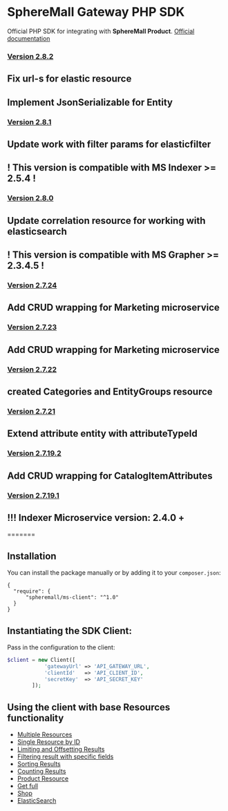 # SphereMall Gateway PHP SDK

Official PHP SDK for integrating with **SphereMall Product**.
[Official documentation](https://spheremall.atlassian.net/wiki/spaces/MIC/pages)

### [Version 2.8.2](https://spheremall.atlassian.net/browse/M20-156)
## Fix url-s for elastic resource 
## Implement JsonSerializable for Entity

### [Version 2.8.1](https://spheremall.atlassian.net/browse/M20-109)
## Update work with filter params for elasticfilter
## ! This version is compatible with MS Indexer >= 2.5.4 !

### [Version 2.8.0](https://spheremall.atlassian.net/browse/MIC-1227)
## Update correlation resource for working with elasticsearch
## ! This version is compatible with MS Grapher >= 2.3.4.5 !

### [Version 2.7.24](https://spheremall.atlassian.net/browse/M20-96)
## Add CRUD wrapping for Marketing microservice

### [Version 2.7.23](https://spheremall.atlassian.net/browse/M20-80)
## Add CRUD wrapping for Marketing microservice

### [Version 2.7.22](https://spheremall.atlassian.net/browse/M20-80)
## created Categories and EntityGroups resource

### [Version 2.7.21](https://github.com/SphereMall/PHP-MS-Client/wiki/0.-SDK-Changelogs#version-1016)
## Extend attribute entity with attributeTypeId

### [Version 2.7.19.2](https://github.com/SphereMall/PHP-MS-Client/wiki/0.-SDK-Changelogs#version-1016)
## Add CRUD wrapping for CatalogItemAttributes

### [Version 2.7.19.1](https://github.com/SphereMall/PHP-MS-Client/wiki/0.-SDK-Changelogs#version-1016)
## !!! Indexer Microservice version: 2.4.0 +

=======
## Installation

You can install the package manually or by adding it to your `composer.json`:
```
{
  "require": {
      "spheremall/ms-client": "^1.0"
  }
}
```

## Instantiating the SDK Client:

Pass in the configuration to the client:

```php
$client = new Client([
            'gatewayUrl' => 'API_GATEWAY_URL',
            'clientId'   => 'API_CLIENT_ID',
            'secretKey'  => 'API_SECRET_KEY'
        ]);
```

## Using the client with base Resources functionality
* [Multiple Resources](https://github.com/SphereMall/PHP-MS-Client/wiki/1.-Multiple-Resources)
* [Single Resource by ID](https://github.com/SphereMall/PHP-MS-Client/wiki/2.-Single-Resource-by-ID)
* [Limiting and Offsetting Results](https://github.com/SphereMall/PHP-MS-Client/wiki/3.-Limiting-and-Offsetting-Results)
* [Filtering result with specific fields](https://github.com/SphereMall/PHP-MS-Client/wiki/4.-Filtering-result-with-specific-fields)
* [Sorting Results](https://github.com/SphereMall/PHP-MS-Client/wiki/5.-Sorting-Results)
* [Counting Results](https://github.com/SphereMall/PHP-MS-Client/wiki/6.-Counting-Results)
* [Product Resource](https://github.com/SphereMall/PHP-MS-Client/wiki/7.-Product-Resource)
* [Get full](https://github.com/SphereMall/PHP-MS-Client/wiki/7.1.-Get-full)
* [Shop](https://github.com/SphereMall/PHP-MS-Client/wiki/8.-Shop-service)
* [ElasticSearch](https://github.com/SphereMall/PHP-MS-Client/wiki/9.-ElasticSearch)
